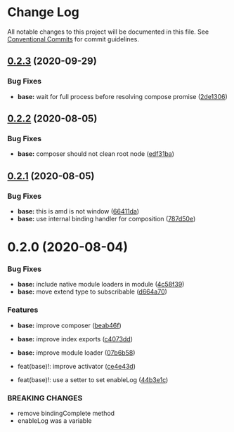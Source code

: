 # Change Log

All notable changes to this project will be documented in this file.
See [Conventional Commits](https://conventionalcommits.org) for commit guidelines.

## [0.2.3](https://github.com/spatools/kospa/compare/@kospa/base@0.2.2...@kospa/base@0.2.3) (2020-09-29)


### Bug Fixes

* **base:** wait for full process before resolving compose promise ([2de1306](https://github.com/spatools/kospa/commit/2de13060d8f41040d0ccecb56710d0120fa4d7b0))





## [0.2.2](https://github.com/spatools/kospa/compare/@kospa/base@0.2.1...@kospa/base@0.2.2) (2020-08-05)


### Bug Fixes

* **base:** composer should not clean root node ([edf31ba](https://github.com/spatools/kospa/commit/edf31ba5783f3f39ee5a582a86ce24dbb6bb0d9c))





## [0.2.1](https://github.com/spatools/kospa/compare/@kospa/base@0.2.0...@kospa/base@0.2.1) (2020-08-05)


### Bug Fixes

* **base:** this is amd is not window ([66411da](https://github.com/spatools/kospa/commit/66411da48e7ba0b629e1c9efaad22ebdf698d9e3))
* **base:** use internal binding handler for composition ([787d50e](https://github.com/spatools/kospa/commit/787d50ec48e3f6af6baee6b3510d11354674367e))





# 0.2.0 (2020-08-04)


### Bug Fixes

* **base:** include native module loaders in module ([4c58f39](https://github.com/spatools/kospa/commit/4c58f39570ac95d019ca7999db9c512b833a7df8))
* **base:** move extend type to subscribable ([d664a70](https://github.com/spatools/kospa/commit/d664a70723201b83d004e891b128f0c95985d4c6))


### Features

* **base:** improve composer ([beab46f](https://github.com/spatools/kospa/commit/beab46faa3196654685c8530b3551dd7858e98d1))
* **base:** improve index exports ([c4073dd](https://github.com/spatools/kospa/commit/c4073dda53caa3f205b2da8ef336915bb589c1a1))
* **base:** improve module loader ([07b6b58](https://github.com/spatools/kospa/commit/07b6b5847da77619be6b13541f756645296a5f67))


* feat(base)!: improve activator ([ce4e43d](https://github.com/spatools/kospa/commit/ce4e43dfa3d3d8d880cf1569a71a3ccf809938a8))
* feat(base)!: use a setter to set enableLog ([44b3e1c](https://github.com/spatools/kospa/commit/44b3e1c8469cabcb5d36a62d9bc1125d40eca1db))


### BREAKING CHANGES

* remove bindingComplete method
* enableLog was a variable
